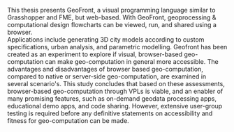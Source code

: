 This thesis presents GeoFront, a visual programming language similar to Grasshopper and FME, but web-based. 
With GeoFront, geoprocessing \& computational design flowcharts can be viewed, run, and shared using a browser.  
Applications include generating 3D city models according to custom specifications, urban analysis, and parametric modelling.
Geofront has been created as an experiment to explore if visual, 
browser-based geo-computation can make geo-computation in general more accessible. 
The advantages and disadvantages of browser based geo-computation, compared to native or server-side geo-computation, are examined in several scenario's. 
This study concludes that based on these assessments, browser-based geo-computation through VPLs is viable, and an enabler of many promising features, such as on-demand geodata processing apps, educational demo apps, and code sharing. 
However, extensive user-group testing is required before any definitive statements on accessibility and fitness for geo-computation can be made.  
